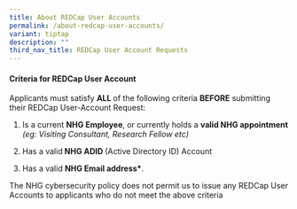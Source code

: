 ```yaml
---
title: About REDCap User Accounts
permalink: /about-redcap-user-accounts/
variant: tiptap
description: ""
third_nav_title: REDCap User Account Requests
---
```

<h4><strong>Criteria for REDCap User Account</strong></h4>
<p>Applicants must satisfy <strong>ALL </strong>of the following criteria <strong>BEFORE</strong> submitting
their REDCap User-Account Request:</p>
<ol data-tight="true" class="tight">
<li>
<p>Is a current <strong>NHG Employee</strong>, or currently holds a <strong>valid NHG appointment</strong>  <em>(eg: Visiting Consultant, Research Fellow etc)</em>
</p>
</li>
<li>
<p>Has a valid<strong> NHG ADID </strong>(Active Directory ID) Account</p>
</li>
<li>
<p>Has a valid <strong>NHG Email address*</strong>.</p>
</li>
</ol>
<p></p>
<p>The NHG cybersecurity policy does not permit us to issue any REDCap User
Accounts to applicants who do not meet the above criteria
<br>
</p>
<p></p>